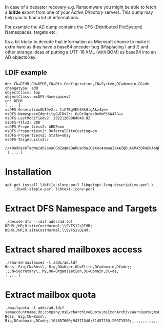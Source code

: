 
In case of a desaster recovery e.g. Ransomware you might be able to fetch a 
**ldifde** export from one of your *Active Directory* servers. This dump may help
you to find a lot of informations.

For example the AD dump contains the DFS (Distributed FileSystem) Namespaces,
targets etc.

Its a bit tricky to decode that information as Microsoft choose to make it extra
hard as they have a base64 encoder bug (Misplacing \ and /) and other strange 
ideas of putting a UTF-16 XML (with BOM) as base64 into an AD objects key.

LDIF example
------------

	dn: CN=DEHR,CN=DEHR,CN=Dfs-Configuration,CN=System,DC=domain,DC=de
	changetype: add
	objectClass: top
	objectClass: msDFS-Namespacev2
	cn: DEHR
	[ ... ]
	msDFS-GenerationGUIDv2:: 1iC7RgVKU4Hk0lgAkz4q==
	msDFS-NamespaceIdentityGUIDv2:: OuDrOqrec0x0mP5KW47G==
	msDFS-LastModifiedv2: 20221209084040.0Z
	msDFS-Ttlv2: 300
	msDFS-Propertiesv2: ABDE=on
	msDFS-Propertiesv2: ReferralSiteCosting=on
	msDFS-Propertiesv2: State=okay
	msDFS-TargetListv2::
	 //48ad8aabTagWaiab2auaCGbZagKaBWbUad0aiGaXac4amaaIaAAZQBuAGMAbBkAGkAbgBnAD
	 [ ... ]

Installation
============ 

	apt-get install libfile-slurp-perl libgetopt-long-descriptive-perl \
		libxml-simple-perl libtext-iconv-perl

Extract DFS Namespace and Targets
=================================

	./decode-dfs --ldif adds/ad.ldf
	DEHR;/HR;0;siteCostNormal;\\SVFS12\DEHR;
	DEHR;/HR;0;siteCostNormal;\\SVFS1\DEHR;

Extract shared mailboxes access
===============================

	./shared-mailboxes -l adds/ad.ldf
	Boss, Big;CN=Boss\, Big,OU=User,OU=Elite,DC=domain,DC=de;;
	;;CN=Secretary\, My,OU=Organisation,DC=Domain,DC=de;
	[ ... ]

Extract mailbox quota
=====================

	./mailquota -l adds/ad.ldif
	samaccountname;dn;company;msExchArchiveQuota;msExchArchiveWarnQuota;msExchDumpsterQuota;msExchDumpsterWarningQuota;Addresses
	Boss, Big,CN=Boss\, Big,DC=domain,DC=de;;104857600;94371840;31457280;20971520;,,,,,,,,,,,,,,,,,,,,,,,,,,

